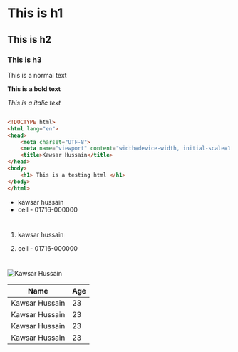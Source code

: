 # This is h1
## This is h2
### This is h3

This is a normal text 

**This is a bold text**

_This is a italic text_

````````````html

<!DOCTYPE html>
<html lang="en">
<head>
    <meta charset="UTF-8">
    <meta name="viewport" content="width=device-width, initial-scale=1.0">
    <title>Kawsar Hussain</title>
</head>
<body>
    <h1> This is a testing html </h1>
</body>
</html> 

`````````````

- kawsar hussain
- cell - 01716-000000

#

1. kawsar hussain 

2. cell - 01716-000000

#

![Kawsar Hussain](images/kawsar-hussain.jpg)


| Name | Age |
|------|-------|
|Kawsar Hussain | 23 |
|Kawsar Hussain | 23 |
|Kawsar Hussain | 23 |
|Kawsar Hussain | 23 |